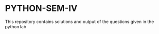 # PYTHON-SEM-IV
This repository contains solutions and output of the questions given in the python lab 
